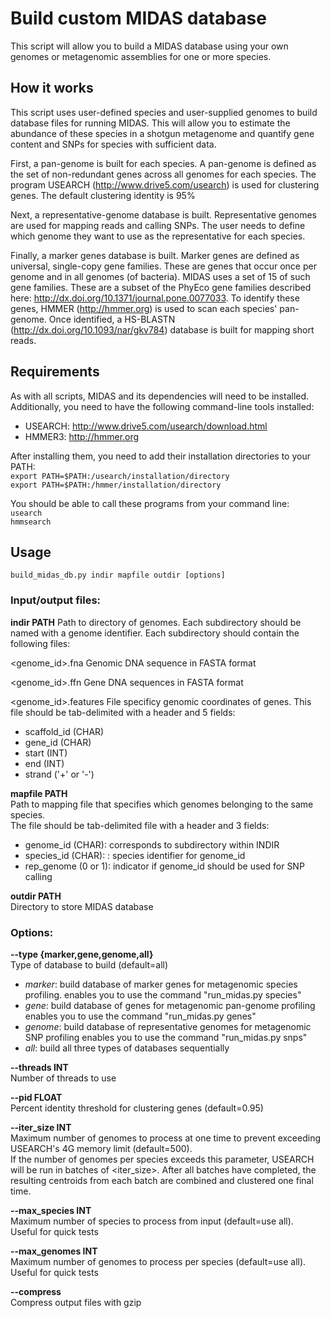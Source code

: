 # Build custom MIDAS database

This script will allow you to build a MIDAS database using your own genomes or metagenomic assemblies for one or more species. 

## How it works

This script uses user-defined species and user-supplied genomes to build database files for running MIDAS. This will allow you to estimate the abundance of these species in a shotgun metagenome and quantify gene content and SNPs for species with sufficient data.

First, a pan-genome is built for each species. A pan-genome is defined as the set of non-redundant genes across all genomes for each species. The program USEARCH (http://www.drive5.com/usearch) is used for clustering genes. The default clustering identity is 95%

Next, a representative-genome database is built. Representative genomes are used for mapping reads and calling SNPs. The user needs to define which genome they want to use as the representative for each species. 

Finally, a marker genes database is built. Marker genes are defined as universal, single-copy gene families. These are genes that occur once per genome and in all genomes (of bacteria). MIDAS uses a set of 15 of such gene families. These are a subset of the PhyEco gene families described here: http://dx.doi.org/10.1371/journal.pone.0077033. To identify these genes, HMMER (http://hmmer.org) is used to scan each species' pan-genome. Once identified, a HS-BLASTN (http://dx.doi.org/10.1093/nar/gkv784) database is built for mapping short reads.

## Requirements
As with all scripts, MIDAS and its dependencies will need to be installed.  
Additionally, you need to have the following command-line tools installed:

* USEARCH: http://www.drive5.com/usearch/download.html
* HMMER3: http://hmmer.org

After installing them, you need to add their installation directories to your PATH:  
`export PATH=$PATH:/usearch/installation/directory`  
`export PATH=$PATH:/hmmer/installation/directory`

You should be able to call these programs from your command line:  
`usearch`  
`hmmsearch`

## Usage

`build_midas_db.py indir mapfile outdir [options]`

### Input/output files:

<b>indir PATH</b>
Path to directory of genomes. Each subdirectory should be named with a genome identifier. Each subdirectory should contain the following files:
	
\<genome_id>.fna
Genomic DNA sequence in FASTA format    

\<genome_id>.ffn
Gene DNA sequences in FASTA format 
 
\<genome_id>.features
File specificy genomic coordinates of genes.
This file should be tab-delimited with a header and 5 fields:  

* scaffold_id (CHAR)
* gene_id (CHAR)
* start (INT)
* end (INT)
* strand ('+' or '-')	 
	
<b>mapfile PATH</b>  
Path to mapping file that specifies which genomes belonging to the same species.  
The file should be tab-delimited file with a header and 3 fields:  

* genome_id (CHAR): corresponds to subdirectory within INDIR 
* species_id (CHAR): : species identifier for genome_id
* rep_genome (0 or 1): indicator if genome_id should be used for SNP calling

<b>outdir PATH</b>  
Directory to store MIDAS database

### Options:

<b>--type {marker,gene,genome,all}</b>  
Type of database to build (default=all)  

* <i>marker</i>: build database of marker genes for metagenomic species profiling. enables you to use the command "run_midas.py species"  
* <i>gene</i>: build database of genes for metagenomic pan-genome profiling   enables you to use the command "run_midas.py genes"  
* <i>genome</i>: build database of representative genomes for metagenomic SNP profiling  enables you to use the command "run_midas.py snps"  
* <i>all</i>: build all three types of databases sequentially  

<b>--threads INT</b>  
Number of threads to use

<b>--pid FLOAT</b>  
Percent identity threshold for clustering genes (default=0.95)

<b>--iter_size INT</b>  
Maximum number of genomes to process at one time to prevent exceeding USEARCH's 4G memory limit (default=500).  
If the number of genomes per species exceeds this parameter, USEARCH will be run in batches of <iter_size>. After all batches have completed, the resulting centroids from each batch are combined and clustered one final time.

<b>--max_species INT</b>  
Maximum number of species to process from input (default=use all).  
Useful for quick tests

<b>--max_genomes INT</b>  
Maximum number of genomes to process per species (default=use all).  
Useful for quick tests

<b>--compress</b>              
Compress output files with gzip
